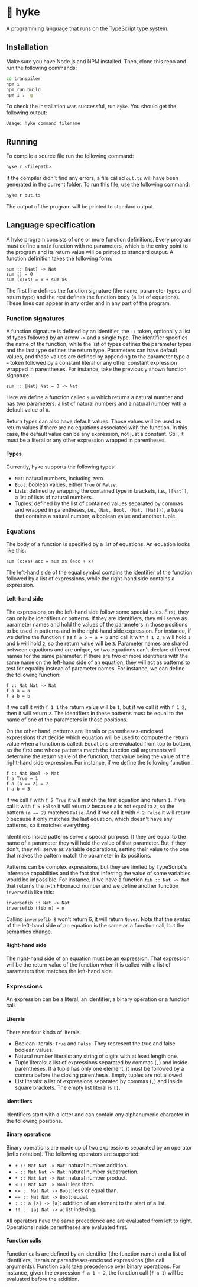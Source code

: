 # 🗻 hyke
A programming language that runs on the TypeScript type system.

## Installation
Make sure you have Node.js and NPM installed. Then, clone this repo and run the following commands:

```bash
cd transpiler
npm i
npm run build
npm i . -g
```

To check the installation was successful, run `hyke`. You should get the following output:

```
Usage: hyke command filename
```

## Running
To compile a source file run the following command:

```bash
hyke c <filepath>
```

If the compiler didn't find any errors, a file called `out.ts` will have been generated in the current folder.
To run this file, use the following command:

```bash
hyke r out.ts
```

The output of the program will be printed to standard output.

## Language specification
A hyke program consists of one or more function definitions. Every program must define a `main` function with no parameters,
which is the entry point to the program and its return value will be printed to standard output. A function definition takes
the following form:

```
sum :: [Nat] -> Nat
sum [] = 0
sum (x:xs) = x + sum xs
```

The first line defines the function signature (the name, parameter types and return type) and the rest defines the function body (a list of equations).
These lines can appear in any order and in any part of the program.

### Function signatures
A function signature is defined by an identifier, the `::` token, optionally a list of types followed by an arrow `->` and a single type. 
The identifier specifies the name of the function, while the list of types defines the parameter types and the last type defines the return type.
Parameters can have default values, and those values are defined by appending to the parameter type a `=` token followed by a constant literal or
any other constant expression wrapped in parentheses. For instance, take the previously shown function signature:

```
sum :: [Nat] Nat = 0 -> Nat
```

Here we define a function called `sum` which returns a natural number and has two parameters: a list of natural numbers and a natural number with
a default value of `0`.

Return types can also have default values. Those values will be used as return values if there are no equations associated with the function. In this
case, the default value can be any expression, not just a constant. Still, it must be a literal or any other expression wrapped in parentheses.

#### Types
Currently, hyke supports the following types:

- `Nat`: natural numbers, including zero.
- `Bool`: boolean values, either `True` or `False`.
- Lists: defined by wrapping the contained type in brackets, i.e., `[[Nat]]`, a list of lists of natural numbers.
- Tuples: defined by the list of contained values separated by commas and wrapped in parentheses, i.e., `(Nat, Bool, (Nat, [Nat]))`,
a tuple that contains a natural number, a boolean value and another tuple.

### Equations
The body of a function is specified by a list of equations. An equation looks like this:

```
sum (x:xs) acc = sum xs (acc + x)
```

The left-hand side of the equal symbol contains the identifier of the function followed by a list of expressions, while the
right-hand side contains a expression.

#### Left-hand side
The expressions on the left-hand side follow some special rules. First, they can only be identifiers or patterns. If they are identifiers, they will serve as parameter
names and hold the values of the parameters in those positions to be used in patterns and in the right-hand side expression. For instance, if we define the 
function `f` as `f a b = a + b` and call it with `f 1 2`, `a` will hold `1` and `b` will hold `2`, so the return value will be `3`. Parameter names are shared between 
equations and are unique, so two equations can't declare different names for the same parameter. If there are two or more identifiers with the same name on the left-hand
side of an equation, they will act as patterns to test for equality instead of parameter names. For instance, we can define the following function:

```
f :: Nat Nat -> Nat
f a a = a
f a b = b
```

If we call it with `f 1 1` the return value will be `1`, but if we call it with `f 1 2`, then it will return `2`. The identifiers
in these patterns must be equal to the name of one of the parameters in those positions.

On the other hand, patterns are literals or parentheses-enclosed expressions that decide which equation will be used to compute the
return value when a function is called. Equations are evaluated from top to bottom, so the first one whose patterns match the function
call arguments will determine the return value of the function, that value being the value of the right-hand side expression. For
instance, if we define the following function:

```
f :: Nat Bool -> Nat
f a True = 1
f a (a == 2) = 2
f a b = 3
```

If we call `f` with `f 5 True` it will match the first equation and return `1`. If we call it with `f 5 False` it will return `2`
because `a` is not equal to `2`, so the pattern `(a == 2)` matches `False`. And if we call it with `f 2 False` it will return `3`
because it only matches the last equation, which doesn't have any patterns, so it matches everything.

Identifiers inside patterns serve a special purpose. If they are equal to the name of a parameter they will hold the value of that
parameter. But if they don't, they will serve as variable declarations, setting their value to the one that makes the pattern
match the parameter in its positions.

Patterns can be complex expressions, but they are limited by TypeScript's inference capabilities and the fact that inferring the value of
some variables would be impossible. For instance, if we have a function `fib :: Nat -> Nat` that returns the n-th Fibonacci number
and we define another function `inversefib` like this:

```
inversefib :: Nat -> Nat
inversefib (fib n) = n
```

Calling `inversefib 8` won't return 6, it will return `Never`. Note that the syntax of the left-hand side of an equation is the same
as a function call, but the semantics change.

#### Right-hand side
The right-hand side of an equation must be an expression. That expression will be the return value of the function when it is called with
a list of parameters that matches the left-hand side.

### Expressions
An expression can be a literal, an identifier, a binary operation or a function call.

#### Literals
There are four kinds of literals:
- Boolean literals: `True` and `False`. They represent the true and false boolean values.
- Natural number literals: any string of digits with at least length one.
- Tuple literals: a list of expressions separated by commas (`,`) and inside parentheses. If a tuple has only one element, it must be
followed by a comma before the closing parenthesis. Empty tuples are not allowed.
- List literals: a list of expressions separated by commas (`,`) and inside square brackets. The empty list literal is `[]`.

#### Identifiers
Identifiers start with a letter and can contain any alphanumeric character in the following positions.

#### Binary operations
Binary operations are made up of two expressions separated by an operator (infix notation). The following operators are supported:
- `+ :: Nat Nat -> Nat`: natural number addition.
- `- :: Nat Nat -> Nat`: natural number substraction.
- `* :: Nat Nat -> Nat`: natural number product.
- `< :: Nat Nat -> Bool`: less than.
- `<= :: Nat Nat -> Bool`: less or equal than.
- `== :: Nat Nat -> Bool`: equal.
- `: :: a [a] -> [a]`: addition of an element to the start of a list.
- `!! :: [a] Nat -> a`: list indexing.

All operators have the same precedence and are evaluated from left to right. Operations inside parentheses are evaluated first.

#### Function calls
Function calls are defined by an identifier (the function name) and a list of identifiers, literals or parentheses-enclosed expressions
(the call arguments). Function calls take precedence over binary operations. For instance, given the expression `f a 1 + 2`, the
function call (`f a 1`) will be evaluated before the addition.